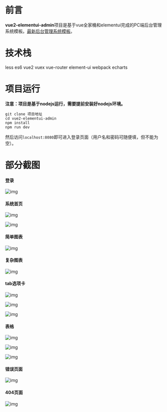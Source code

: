 # 前言
**vue2-elementui-admin**项目是基于vue全家桶和elementui完成的PC端后台管理系统模板。[最新后台管理系统模板](https://gitee.com/nut77/vue2-elementui-layout)。
# 技术栈
less es6 vue2 vuex vue-router element-ui webpack echarts
# 项目运行
**注意：项目是基于nodejs运行，需要提前安装好nodejs环境。**

```
git clone 项目地址
cd vue2-elementui-admin
npm install
npm run dev
```
然后访问```localhost:8080```即可进入登录页面（用户名和密码可随便填，但不能为空）。
# 部分截图
#### 登录
![img](./screenshots/1.png)
#### 系统首页
![img](./screenshots/2.png)

![img](./screenshots/2-1.png)
#### 简单图表
![img](./screenshots/3.png)
#### 复杂图表
![img](./screenshots/4.png)
#### tab选项卡
![img](./screenshots/5.png)

![img](./screenshots/5-1.png)

![img](./screenshots/5-2.png)
#### 表格
![img](./screenshots/6.png)

![img](./screenshots/6-1.png)

![img](./screenshots/6-2.png)
#### 错误页面
![img](./screenshots/7.png)
#### 404页面
![img](./screenshots/8.png)